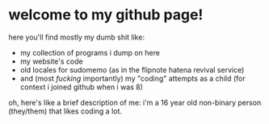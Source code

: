 # welcome to my github page!

here you'll find mostly my dumb shit like:
* my collection of programs i dump on here
* my website's code
* old locales for sudomemo (as in the flipnote hatena revival service)
* and (most *fucking* importantly) my "coding" attempts as a child (for context i joined github when i was 8)

oh, here's like a brief description of me: i'm a 16 year old non-binary person (they/them) that likes coding a lot.
